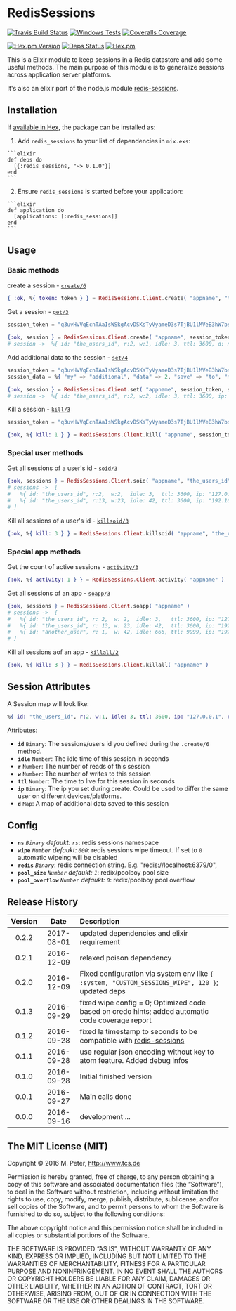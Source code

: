 # RedisSessions

[![Travis Build Status](https://img.shields.io/travis/mpneuried/ex-redis-sessions.svg)](https://travis-ci.org/mpneuried/ex-redis-sessions)
[![Windows Tests](https://img.shields.io/appveyor/ci/mpneuried/ex-redis-sessions.svg?label=WindowsTest)](https://ci.appveyor.com/project/mpneuried/ex-redis-sessions)
[![Coveralls Coverage](https://img.shields.io/coveralls/mpneuried/ex-redis-sessions.svg)](https://coveralls.io/github/mpneuried/ex-redis-sessions)

[![Hex.pm Version](https://img.shields.io/hexpm/v/redis_sessions.svg)](https://hex.pm/packages/redis_sessions)
[![Deps Status](https://beta.hexfaktor.org/badge/all/github/mpneuried/ex-redis-sessions.svg?branch=master)](https://beta.hexfaktor.org/github/mpneuried/ex-redis-sessions)
[![Hex.pm](https://img.shields.io/hexpm/dt/redis_sessions.svg?maxAge=2592000)](https://hex.pm/packages/redis_sessions)

This is a Elixir module to keep sessions in a Redis datastore and add some useful methods.
The main purpose of this module is to generalize sessions across application server platforms.

It's also an elixir port of the node.js module [redis-sessions](https://github.com/smrchy/redis-sessions).

## Installation

If [available in Hex](https://hex.pm/docs/publish), the package can be installed as:

  1. Add `redis_sessions` to your list of dependencies in `mix.exs`:

    ```elixir
    def deps do
      [{:redis_sessions, "~> 0.1.0"}]
    end
    ```

  2. Ensure `redis_sessions` is started before your application:

    ```elixir
    def application do
      [applications: [:redis_sessions]]
    end
    ```

## Usage

### Basic methods

create a session - [`create/6`](https://hexdocs.pm/redis_sessions/RedisSessions.Client.html#create/6)

```elixir
{ :ok, %{ token: token } } = RedisSessions.Client.create( "appname", "the_users_id", "127.0.0.1" )
```

Get a session - [`get/3`](https://hexdocs.pm/redis_sessions/RedisSessions.Client.html#get/3)

```elixir
session_token = "q3uvHvVqEcnTAaIsWSkgAcvDSKsTyVyameD3s7TjBU1lMVeB3hW7bsgZitfoxqkr"

{:ok, session } = RedisSessions.Client.create( "appname", session_token )
# session ->  %{ id: "the_users_id", r:2, w:1, idle: 3, ttl: 3600, d: nil }
```

Add additional data to the session - [`set/4`](https://hexdocs.pm/redis_sessions/RedisSessions.Client.html#set/4)

```elixir
session_token = "q3uvHvVqEcnTAaIsWSkgAcvDSKsTyVyameD3s7TjBU1lMVeB3hW7bsgZitfoxqkr"
session_data = %{ "my" => "additional", "data" => 2, "save" => "to", "my" => "session" }

{:ok, session } = RedisSessions.Client.set( "appname", session_token, session_data )
# session ->  %{ id: "the_users_id", r:2, w:2, idle: 3, ttl: 3600, ip: "127.0.0.1", d: %{ "my" => "additional", "data" => 2, "save" => "to", "my" => "session" } }
```

Kill a session - [`kill/3`](https://hexdocs.pm/redis_sessions/RedisSessions.Client.html#kill/3)

```elixir
session_token = "q3uvHvVqEcnTAaIsWSkgAcvDSKsTyVyameD3s7TjBU1lMVeB3hW7bsgZitfoxqkr"

{:ok, %{ kill: 1 } } = RedisSessions.Client.kill( "appname", session_token, session_data )
```

### Special user methods

Get all sessions of a user's id - [`soid/3`](https://hexdocs.pm/redis_sessions/RedisSessions.Client.html#soid/3)

```elixir
{:ok, sessions } = RedisSessions.Client.soid( "appname", "the_users_id" )
# sessions ->  [
#   %{ id: "the_users_id", r:2,  w:2,  idle: 3,  ttl: 3600, ip: "127.0.0.1", d: %{ "my" => "additional", "data" => 2, "save" => "to", "my" => "session" } },
#   %{ id: "the_users_id", r:13, w:23, idle: 42, ttl: 3600, ip: "192.168.1.23" }
# ]
```

Kill all sessions of a user's id - [`killsoid/3`](https://hexdocs.pm/redis_sessions/RedisSessions.Client.html#killsoid/3)

```elixir
{:ok, %{ kill: 3 } } = RedisSessions.Client.killsoid( "appname", "the_users_id" )
```

### Special app methods

Get the count of active sessions - [`activity/3`](https://hexdocs.pm/redis_sessions/RedisSessions.Client.html#activity/3)

```elixir
{:ok, %{ activity: 1 } } = RedisSessions.Client.activity( "appname" )
```

Get all sessions of an app - [`soapp/3`](https://hexdocs.pm/redis_sessions/RedisSessions.Client.html#soapp/3)

```elixir
{:ok, sessions } = RedisSessions.Client.soapp( "appname" )
# sessions ->  [
#   %{ id: "the_users_id", r: 2,  w: 2,  idle: 3,   ttl: 3600, ip: "127.0.0.1", d: %{ "my" => "additional", "data" => 2, "save" => "to", "my" => "session" } },
#   %{ id: "the_users_id", r: 13, w: 23, idle: 42,  ttl: 3600, ip: "192.168.1.23" },
#   %{ id: "another_user", r: 1,  w: 42, idle: 666, ttl: 9999, ip: "192.168.1.13" }
# ]
```

Kill all sessions aof an app - [`killall/2`](https://hexdocs.pm/redis_sessions/RedisSessions.Client.html#killall/2)

```elixir
{:ok, %{ kill: 3 } } = RedisSessions.Client.killall( "appname" )
```

## Session Attributes

A Session map will look like:

```elixir
%{ id: "the_users_id", r:2, w:1, idle: 3, ttl: 3600, ip: "127.0.0.1", d: nil }
```

Attributes:

- **`id`** `Binary`: The sessions/users id you defined during the `.create/6` method.
- **`idle`** `Number`: The idle time of this session in seconds
- **`r`** `Number`: The number of reads of this session
- **`w`** `Number`: The number of writes to this session
- **`ttl`** `Number`: The time to live for this session in seconds
- **`ip`** `Binary`: The ip you set during create. Could be used to differ the same user on different devices/platforms.
- **`d`** `Map`: A map of additional data saved to this session


## Config

- **`ns`** *`Binary` defaukt: `rs`*: redis sessions namespace
- **`wipe`** *`Number` defaukt: `600`*: redis sessions wipe timeout. If set to `0` automatic wipeing will be disabled
- **`redis`** *`Binary`*: redis connection string. E.g. "redis://localhost:6379/0",
- **`pool_size`** *`Number` defaukt: `1`*: redix/poolboy pool size
- **`pool_overflow`** *`Number` defaukt: `0`*: redix/poolboy pool overflow

## Release History

|Version|Date|Description|
|:--:|:--:|:--|
|0.2.2|2017-08-01|updated dependencies and elixir requirement|
|0.2.1|2016-12-09|relaxed poison dependency|
|0.2.0|2016-12-09|Fixed configuration via system env like `{ :system, "CUSTOM_SESSIONS_WIPE", 120 }`; updated deps|
|0.1.3|2016-09-29|fixed wipe config = 0; Optimized code based on credo hints; added automatic code coverage report|
|0.1.2|2016-09-28|fixed la timestamp to seconds to be compatible with [redis-sessions](https://github.com/smrchy/redis-sessions)|
|0.1.1|2016-09-28|use regular json encoding without key to atom feature. Added debug infos|
|0.1.0|2016-09-28|Initial finished version|
|0.0.1|2016-09-27|Main calls done|
|0.0.0|2016-09-16|development ...|

## The MIT License (MIT)

Copyright © 2016 M. Peter, http://www.tcs.de

Permission is hereby granted, free of charge, to any person obtaining a copy of this software and associated documentation files (the “Software”), to deal in the Software without restriction, including without limitation the rights to use, copy, modify, merge, publish, distribute, sublicense, and/or sell copies of the Software, and to permit persons to whom the Software is furnished to do so, subject to the following conditions:

The above copyright notice and this permission notice shall be included in all copies or substantial portions of the Software.

THE SOFTWARE IS PROVIDED “AS IS”, WITHOUT WARRANTY OF ANY KIND, EXPRESS OR IMPLIED, INCLUDING BUT NOT LIMITED TO THE WARRANTIES OF MERCHANTABILITY, FITNESS FOR A PARTICULAR PURPOSE AND NONINFRINGEMENT. IN NO EVENT SHALL THE AUTHORS OR COPYRIGHT HOLDERS BE LIABLE FOR ANY CLAIM, DAMAGES OR OTHER LIABILITY, WHETHER IN AN ACTION OF CONTRACT, TORT OR OTHERWISE, ARISING FROM, OUT OF OR IN CONNECTION WITH THE SOFTWARE OR THE USE OR OTHER DEALINGS IN THE SOFTWARE.
